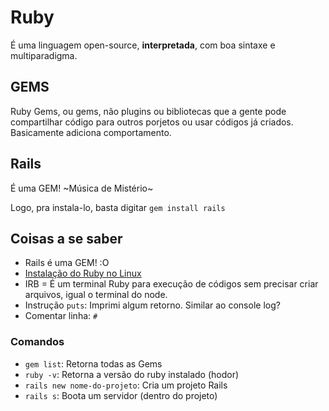 # Ruby

É uma linguagem open-source, **interpretada**, com boa sintaxe e multiparadigma.

## GEMS
Ruby Gems, ou gems, não plugins ou bibliotecas que a gente pode compartilhar código para outros porjetos ou usar códigos já criados. Basicamente adiciona comportamento.

## Rails
É uma GEM! ~Música de Mistério~

Logo, pra instala-lo, basta digitar `gem install rails`

## Coisas a se saber

- Rails é uma GEM! :O
- [Instalação do Ruby no Linux](https://gist.github.com/raulfdm/7f6e1e18b7565ba8cc2ec1c8459acfb2)
- IRB = É um terminal Ruby para execução de códigos sem precisar criar arquivos, igual o terminal do node.
- Instrução `puts`: Imprimi algum retorno. Similar ao console log?
- Comentar linha: `#`

### Comandos
- `gem list`: Retorna todas as Gems
- `ruby -v`: Retorna a versão do ruby instalado (hodor)
- `rails new nome-do-projeto`: Cria um projeto Rails
- `rails s`: Boota um servidor (dentro do projeto)